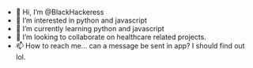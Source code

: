 - 👋 Hi, I’m @BlackHackeress
- 👀 I’m interested in python and javascript
- 🌱 I’m currently learning python and javascript
- 💞️ I’m looking to collaborate on healthcare related projects.
- 📫 How to reach me... can a message be sent in app? I should find out lol.

<!---
BlackHackeress/BlackHackeress is a ✨ special ✨ repository because its `README.md` (this file) appears on your GitHub profile.
You can click the Preview link to take a look at your changes.
--->
